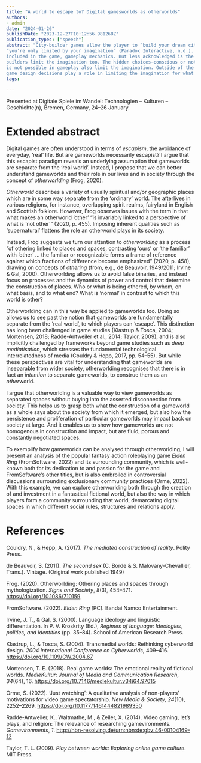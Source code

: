```yaml
---
title: "A world to escape to? Digital gamesworlds as otherworlds"
authors:
- admin
date: "2024-01-26"
publishDate: "2023-12-27T10:12:56.981268Z"
publication_types: ["speech"]
abstract: "City-builder games allow the player to “build your dream city” (SimCity BuildIt, 2023) where 
“you’re only limited by your imagination” (Paradox Interactive, n.d.). Of course, those are  marketing statements, but most titles emphasise a large degree of creative freedom. Players  generally understand that their virtual city is, in fact, limited. Computational power, assets 
included in the game, gameplay mechanics. But less acknowledged is the degree to which city
builders limit the imagination too. The hidden choices—conscious or not—regarding what is and 
is not possible in gameplay also limit the imagination. Outside of the game too, I argue, these 
game design decisions play a role in limiting the imagination for what cities can be in general."
tags:

---
```


Presented at Digitale Spiele im Wandel: Technologien – Kulturen – Geschichte(n), Bremen, Germany, 24–26 January.

# Extended abstract

Digital games are often understood in terms of *escapism*, the avoidance of everyday, ‘real’ life. But are gameworlds necessarily escapist? I argue that this escapist paradigm reveals an underlying assumption that gameworlds are separate from the ‘real world’. Instead, I propose that we can better understand gameworlds and their role in our lives and in society through the concept of *otherworlding* (Frog, 2020).

*Otherworld* describes a variety of usually spiritual and/or geographic places which are in some way separate from the ‘ordinary’ world. The afterlives in various religions, for instance, overlapping spirit realms, fairyland in English and Scottish folklore. However, Frog observes issues with the term in that what makes an otherworld ‘other’ “is invariably linked to a perspective of what is ‘not other’” (2020, p. 455). Imposing inherent qualities such as ‘supernatural’ flattens the role an otherworld plays in its society.

Instead, Frog suggests we turn our attention to *otherworlding* as a process “of othering linked to places and spaces, contrasting ‘ours’ or ‘the familiar’ with ‘other’ … the familiar or recognizable forms a frame of reference against which fractions of difference become emphasized” (2020, p. 458), drawing on concepts of *othering* (from, e.g., de Beauvoir, 1949/2011; Irvine & Gal, 2000). Otherworld*ing* allows us to avoid false binaries, and instead focus on processes and the dynamics of power and control that determine the construction of places. Who or what is being othered, by whom, on what basis, and to what end? What is ‘normal’ in contrast to which this world is other?

Otherworlding can in this way be applied to gameworlds too. Doing so allows us to see past the notion that gameworlds are fundamentally separate from the ‘real world’, to which players can ‘escape’. This distinction has long been challenged in game studies (Klastrup & Tosca, 2004; Mortensen, 2018; Radde-Antweiler et al., 2014; Taylor, 2009), and is also implicitly challenged by frameworks beyond game studies such as *deep mediatisation*, which stresses the fundamental technological interrelatedness of media (Couldry & Hepp, 2017, pp. 54–55). But while these perspectives are vital for understanding that gameworlds are inseparable from wider society, otherworlding recognises that there is in fact an *intention* to separate gameworlds, to construe them as an *other*world.

I argue that otherworlding is a valuable way to view gameworlds as separated spaces without buying into the asserted disconnection from society. This helps us to grasp both what the construction of a gameworld as a whole says about the society from which it emerged, but also how the persistence and proliferation of particular gameworlds may impact back on society at large. And it enables us to show how gameworlds are not homogenous in construction and impact, but are fluid, porous and constantly negotiated spaces.

To exemplify how gameworlds can be analysed through otherworlding, I will present an analysis of the popular fantasy action roleplaying game *Elden Ring* (FromSoftware, 2022) and its surrounding community, which is well-known both for its dedication to and passion for the game and FromSoftware’s other titles, but is also embroiled in controversial discussions surrounding exclusionary community practices (Orme, 2022). With this example, we can explore otherworlding both through the creation of and investment in a fantastical fictional world, but also the way in which players form a community surrounding that world, demarcating digital spaces in which different social rules, structures and relations apply.

# References

Couldry, N., & Hepp, A. (2017). *The mediated construction of reality*. Polity Press.

de Beauvoir, S. (2011). *The second sex* (C. Borde & S. Malovany-Chevallier, Trans.). Vintage. (Original work published 1949)

Frog. (2020). Otherworlding: Othering places and spaces through mythologization. *Signs and Society*, *8*(3), 454–471. https://doi.org/10.1086/710159

FromSoftware. (2022). *Elden Ring* [PC]. Bandai Namco Entertainment.

Irvine, J. T., & Gal, S. (2000). Language ideology and linguistic differentiation. In P. V. Kroskrity (Ed.), *Regimes of language: Ideologies, polities, and identities* (pp. 35–84). School of American Research Press.

Klastrup, L., & Tosca, S. (2004). Transmedial worlds: Rethinking cyberworld design. *2004 International Conference on Cyberworlds*, 409–416. https://doi.org/10.1109/CW.2004.67

Mortensen, T. E. (2018). Real game worlds: The emotional reality of fictional worlds. *MedieKultur: Journal of Media and Communication Research*, *34*(64), 16. https://doi.org/10.7146/mediekultur.v34i64.97015

Orme, S. (2022). ‘Just watching’: A qualitative analysis of non-players’ motivations for video game spectatorship. *New Media & Society*, *24*(10), 2252–2269. https://doi.org/10.1177/1461444821989350

Radde-Antweiler, K., Waltmathe, M., & Zeiler, X. (2014). Video gaming, let’s plays, and religion: The relevance of researching gamevironments. *Gamevironments*, *1*. http://nbn-resolving.de/urn:nbn:de:gbv:46-00104169-12

Taylor, T. L. (2009). *Play between worlds: Exploring online game culture*. MIT Press.
